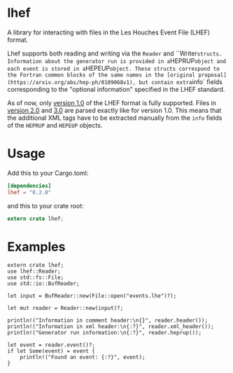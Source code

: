 # lhef

A library for interacting with files in the Les Houches Event File (LHEF) format.

Lhef supports both reading and writing via the `Reader` and ``Writer`
structs. Information about the generator run is provided in a `HEPRUP`
object and each event is stored in a `HEPEUP` object. These structs
correspond to the Fortran common blocks of the same names in the
[original proposal](https://arxiv.org/abs/hep-ph/0109068v1), but contain
extra `info` fields corresponding to the "optional information"
specified in the LHEF standard.

As of now, only [version 1.0](https://arxiv.org/abs/hep-ph/0609017) of
the LHEF format</a> is fully supported. Files in [version
2.0](http://www.lpthe.jussieu.fr/LesHouches09Wiki/index.php/LHEF_for_Matching)
and [3.0](https://phystev.cnrs.fr/wiki/2013:groups:tools:lhef3) are
parsed exactly like for version 1.0. This means that the additional XML
tags have to be extracted manually from the `info` fields of the
`HEPRUP` and `HEPEUP` objects.

# Usage

Add this to your Cargo.toml:

```toml
[dependencies]
lhef = "0.2.0"
```

and this to your crate root:
```rust
extern crate lhef;
```

# Examples

```rust,no_run
extern crate lhef;
use lhef::Reader;
use std::fs::File;
use std::io::BufReader;

let input = BufReader::new(File::open("events.lhe")?);

let mut reader = Reader::new(input)?;

println!("Information in comment header:\n{}", reader.header());
println!("Information in xml header:\n{:?}", reader.xml_header());
println!("Generator run information:\n{:?}", reader.heprup());

let event = reader.event()?;
if let Some(event) = event {
    println!("Found an event: {:?}", event);
}
```
